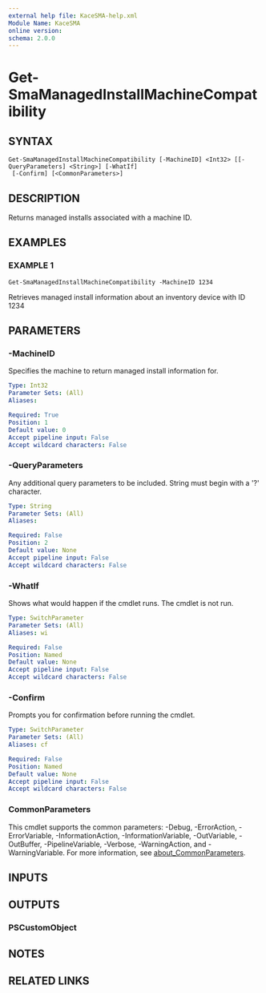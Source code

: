 ```yaml
---
external help file: KaceSMA-help.xml
Module Name: KaceSMA
online version:
schema: 2.0.0
---
```


# Get-SmaManagedInstallMachineCompatibility

## SYNTAX

```
Get-SmaManagedInstallMachineCompatibility [-MachineID] <Int32> [[-QueryParameters] <String>] [-WhatIf]
 [-Confirm] [<CommonParameters>]
```

## DESCRIPTION
Returns managed installs associated with a machine ID.

## EXAMPLES

### EXAMPLE 1
```
Get-SmaManagedInstallMachineCompatibility -MachineID 1234
```

Retrieves managed install information about an inventory device with ID 1234

## PARAMETERS

### -MachineID
Specifies the machine to return managed install information for.

```yaml
Type: Int32
Parameter Sets: (All)
Aliases:

Required: True
Position: 1
Default value: 0
Accept pipeline input: False
Accept wildcard characters: False
```

### -QueryParameters
Any additional query parameters to be included.
String must begin with a '?' character.

```yaml
Type: String
Parameter Sets: (All)
Aliases:

Required: False
Position: 2
Default value: None
Accept pipeline input: False
Accept wildcard characters: False
```

### -WhatIf
Shows what would happen if the cmdlet runs.
The cmdlet is not run.

```yaml
Type: SwitchParameter
Parameter Sets: (All)
Aliases: wi

Required: False
Position: Named
Default value: None
Accept pipeline input: False
Accept wildcard characters: False
```

### -Confirm
Prompts you for confirmation before running the cmdlet.

```yaml
Type: SwitchParameter
Parameter Sets: (All)
Aliases: cf

Required: False
Position: Named
Default value: None
Accept pipeline input: False
Accept wildcard characters: False
```

### CommonParameters
This cmdlet supports the common parameters: -Debug, -ErrorAction, -ErrorVariable, -InformationAction, -InformationVariable, -OutVariable, -OutBuffer, -PipelineVariable, -Verbose, -WarningAction, and -WarningVariable. For more information, see [about_CommonParameters](http://go.microsoft.com/fwlink/?LinkID=113216).

## INPUTS

## OUTPUTS

### PSCustomObject
## NOTES

## RELATED LINKS
